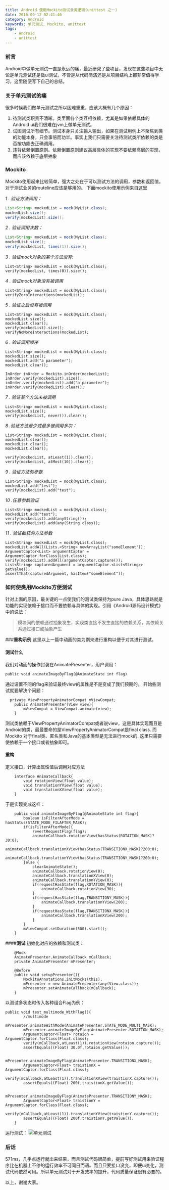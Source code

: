 ```yaml
---
title: Android 使用Mockito测试业务逻辑(unittest 之一)
date: 2016-09-12 02:41:46
category: Android
keywords: 单元测试, Mockito, unittest
tags:
	- Android
	- unittest
---
```


### **前言**
Android中做单元测试一直是永远的痛，最近研究了些项目，发现在这些项目中无论是单元测试还是做ui测试，不管是从代码简洁还是从项目结构上都非常值得学习，这里随便写下自己的总结。
<!--more-->
### **关于单元测试的痛**
很多时候我们做单元测试之所以困难重重，应该大概有几个原因：
1.  待测试类职责不清晰。类里面各个类互相依赖，尤其是如果依赖具体的Android ui我们很难在jvm上做单元测试。
2. 试图测试所有细节。测试本身只关注输入输出，如果在测试用例上不聚焦到类的功能本身，只会事倍而功半。事实上我们只需要关注待测试类所依赖的类是否按功能去正确调用。
3. 违背依赖倒置原则。依赖倒置原则建议高层具体的实现不要依赖高层的实现，而应该依赖于底层抽象

### **Mockito**
Mockito使用起来比较简单，强大之处在于可以测试方法的调用，参数和返回值。对于测试业务的routeline应该是够用的。
下面mockito使用示例来自[这里](http://www.baeldung.com/mockito-verify)

*1 . 验证方法调用：*
```java
List<String> mockedList = mock(MyList.class);
mockedList.size();
verify(mockedList).size();
```
 *2 . 验证调用次数：*
```java
List<String> mockedList = mock(MyList.class);
mockedList.size();
verify(mockedList, times(1)).size();
```
*3 . 验证mock对象的某个方法没有:*
```
List<String> mockedList = mock(MyList.class);
verify(mockedList, times(0)).size();
```
*4 . 验证mock对象没有被调用*

```
List<String> mockedList = mock(MyList.class);
verifyZeroInteractions(mockedList);
```

*5 . 验证之后没有被调用*
```
List<String> mockedList = mock(MyList.class);
mockedList.size();
mockedList.clear();
verify(mockedList).size();
verifyNoMoreInteractions(mockedList);
```
*6 . 验证调用顺序*
```
List<String> mockedList = mock(MyList.class);
mockedList.size();
mockedList.add("a parameter");
mockedList.clear();

InOrder inOrder = Mockito.inOrder(mockedList);
inOrder.verify(mockedList).size();
inOrder.verify(mockedList).add("a parameter");
inOrder.verify(mockedList).clear();
```
*7 . 验证某个方法未被调用*
```
List<String> mockedList = mock(MyList.class);
mockedList.size();
verify(mockedList, never()).clear();
```

*8 .验证方法最少或最多被调用多次：*
```
List<String> mockedList = mock(MyList.class);
mockedList.clear();
mockedList.clear();
mockedList.clear();

verify(mockedList, atLeast(1)).clear();
verify(mockedList, atMost(10)).clear();
```
*9 . 验证方法的参数*
```
List<String> mockedList = mock(MyList.class);
mockedList.add("test");
verify(mockedList).add("test");
```
*10 .任意参数验证*
```
List<String> mockedList = mock(MyList.class);
mockedList.add("test");
verify(mockedList).add(anyString());
verify(mockedList).add(any(String.class));
```
*11 . 验证截获的方法参数*
```
List<String> mockedList = mock(MyList.class);
mockedList.addAll(Lists.<String> newArrayList("someElement"));
ArgumentCaptor<List> argumentCaptor = ArgumentCaptor.forClass(List.class);
verify(mockedList).addAll(argumentCaptor.capture());
List<String> capturedArgument = argumentCaptor.<List<String>> getValue();
assertThat(capturedArgument, hasItem("someElement"));
```
### **如何使类用Mockito方便测试**

针对上面的原因，最关键的一点使我们的测试类保持为pure Java，具体思路就是功能的实现依赖于接口而不要依赖与具体的实现。引用《Android源码设计模式》中的说法：

> 模块间的依赖通过抽象发生，实现类直接不发生直接的依赖关系，其依赖关系通过接口或抽象产生

###**重构示例**
这里以上一篇中动画的类为例来进行重构以便于对其进行测试。

#### **测试什么**
我们对动画的操作封装在AnimatePresenter，用户调用：
```
public void animateImageByFlag(@AnimateState int flag)
```
通过设置不同的flag来验证最终view的属性是不是变成了我们预期的。
开始些测试就要解决个问题：
```
  private ViewPropertyAnimatorCompat mViewCompat;
    public AnimatePresenter(View view){
        mViewCompat = ViewCompat.animate(view);
    }
```
测试类依赖于ViewPropertyAnimatorCompat或者说view，这是具体实现而且是Android的类，最最要命的是ViewPropertyAnimatorCompat是final class. 而Mockito 对于final类、匿名类和Java的基本类型是无法进行mock的.
这里只需要使依赖于一个接口或者抽象即可。

#### **重构**
定义接口，计算出属性值后调用对应方法

```
    interface AnimateCallback{
        void rotationView(float value);
        void translationYView(float value);
        void translationXView(float value);
    }
```
于是实现变成这样：

```
    public void animateImageByFlag(@AnimateState int flag){
        boolean isFilterAfterMode = hasStatus(STATE_MODE_FILAFTER_MASK);
        if(isFilterAfterMode){
            revertRequestFlag(flag);
            animateCallback.rotationView(hasStatus(ROTATION_MASK)?30:0);
            animateCallback.translationXView(hasStatus(TRANSITIONX_MASK)?200:0);
            animateCallback.translationYView(hasStatus(TRANSITIONY_MASK)?200:0);
        }else {
            clearAnimateState();
            animateCallback.rotationView(0);
            animateCallback.translationXView(0);
            animateCallback.translationYView(0);
            if(requestHasState(flag,ROTATION_MASK)){
                animateCallback.rotationView(30);
            }
            if(requestHasState(flag,TRANSITIONY_MASK)){
                animateCallback.translationYView(200);
            }
            if(requestHasState(flag,TRANSITIONX_MASK)){
                animateCallback.translationXView(200);
            }
        }
        mViewCompat.setDuration(500).start();
    }
```
####**测试**
初始化对应的依赖和测试类：


```
    @Mock
    AnimatePresenter.AnimateCallback mCallback;
    private AnimatePresenter mPresenter;

    @Before
    public void setupPresenter(){
        MockitoAnnotations.initMocks(this);
        mPresenter = new AnimatePresenter(any(View.class));
        mPresenter.setAnimateCallback(mCallback);
    }
```
以测试多状态时传入各种组合Flag为例：

```
public void test_multimode_WithFlag(){
        //multimode
        mPresenter.animateWithMode(AnimatePresenter.STATE_MODE_MULTI_MASK);
        mPresenter.animateImageByFlag(AnimatePresenter.ROTATION_MASK);
        ArgumentCaptor<Float> rotaion = ArgumentCaptor.forClass(Float.class);
        verify(mCallback,atLeast(1)).rotationView(rotaion.capture());
        assertEquals((Float) 30.0f,rotaion.getValue());

        mPresenter.animateImageByFlag(AnimatePresenter.TRANSITIONX_MASK);
        ArgumentCaptor<Float> traistionX = ArgumentCaptor.forClass(Float.class);
        verify(mCallback,atLeast(1)).translationXView(traistionX.capture());
        assertEquals((Float) 200f,traistionX.getValue());

        mPresenter.animateImageByFlag(AnimatePresenter.TRANSITIONY_MASK);
        ArgumentCaptor<Float> traistionY = ArgumentCaptor.forClass(Float.class);
        verify(mCallback,atLeast(1)).translationYView(traistionY.capture());
        assertEquals((Float) 200f,traistionY.getValue());
    }
```

运行测试：
![单元测试](http://img.blog.csdn.net/20160527234157884)

### **后话**
571ms，几乎点运行就出来结果，而且测试代码很简单，提前写好测试用来验证程序比在机器上不停的运行效率不可同日而语。而且只要接口没变，即便ui变化，测试代码依然可用。所以单元测试对于开发效率的提升，代码质量保证很有必要的。

以上，谢谢大家。
